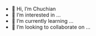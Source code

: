 - 👋 Hi, I’m Chuchian
- 👀 I’m interested in ...
- 🌱 I’m currently learning ...
- 💞️ I’m looking to collaborate on ...


<!---
Chuchian/Chuchian is a ✨ special ✨ repository because its `README.md` (this file) appears on your GitHub profile.
You can click the Preview link to take a look at your changes.
--->
